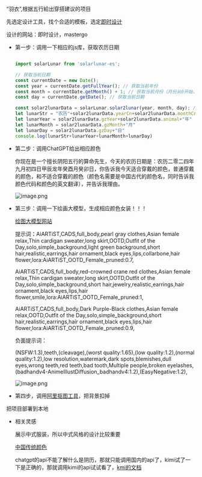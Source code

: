 “羽衣”,根据五行給出穿搭建议的项目




先选定设计工具，找个合适的模板，选定[即时设计](https://js.design/)

设计的网站：即时设计，mastergo

- 第一步：调用一下相应的js库，获取农历日期
    
    
    ```jsx
    
    import solarLunar from 'solarlunar-es';
    
    // 获取当前日期
    const currentDate = new Date();
    const year = currentDate.getFullYear(); // 获取当前年份
    const month = currentDate.getMonth() + 1; // 获取当前月份（月份从0开始，所以加1）
    const day = currentDate.getDate(); // 获取当前日期
    
    const solar2lunarData = solarLunar.solar2lunar(year, month, day); // 输入的日子为公历
    let lunarStr = "农历"+solar2lunarData.yearCn+solar2lunarData.monthCn+solar2lunarData.dayCn+"日"
    let lunarYear = solar2lunarData.gzYear+solar2lunarData.animal+"年"
    let lunarMonth = solar2lunarData.gzMonth+"月"
    let lunarDay = solar2lunarData.gzDay+"日"
    console.log(lunarStr+lunarYear+lunarMonth+lunarDay)
    
    ```
    
- 第二步：调用ChatGPT给出相应颜色
    
    你现在是一个擅长阴阳五行的算命先生，今天的农历日期是：农历二零二四年九月初四日甲辰龙年癸酉月癸卯日，你告诉我今天适合穿戴的颜色，普通穿戴的颜色，和不适合穿戴的颜色（颜色名需要是中国古代的颜色名，同时告诉我颜色代码和颜色的英文翻译），并告诉我理由。
    
    ![image.png](https://prod-files-secure.s3.us-west-2.amazonaws.com/8d352fea-fa40-4484-b40c-91389632e156/1e1b9738-d868-4a8b-8d3a-28960bce33e9/image.png)
    
- 第三步：调用一下绘画大模型，生成相应颜色女装！！！
    
    [绘图大模型网站](https://www.liblib.art/)
    
    提示词：AiARTiST,CADS,full_body,pearl gray clothes,Asian female relax,Thin cardigan sweater,long skirt,OOTD,Outfit of the Day,solo,simple_background,light green background,short hair,realistic,earrings,hair ornament,black eyes,lips,collarbone,hair flower,lora:AiARTiST_OOTD_Female_pruned:0.7,
    
    AiARTiST,CADS,full_body,red-crowned crane red clothes,Asian female relax,Thin cardigan sweater,long skirt,OOTD,Outfit of the Day,solo,simple_background,short hair,jewelry,realistic,earrings,hair ornament,black eyes,lips,hair flower,smile,lora:AiARTiST_OOTD_Female_pruned:1,
    
    AiARTiST,CADS,full_body,Dark Purple-Black clothes,Asian female relax,OOTD,Outfit of the Day,solo,simple_background,short hair,realistic,earrings,hair ornament,black eyes,lips,hair flower,lora:AiARTiST_OOTD_Female_pruned:0.9,
    
    负面提示词：
    
    (NSFW:1.3),teeth,(cleavage),(worst quality:1.65),(low quality:1.2),(normal quality:1.2),low resolution,watermark,dark spots,blemishes,dull eyes,wrong teeth,red teeth,bad tooth,Multiple people,broken eyelashes,(badhandv4-AnimeIllustDiffusion_badhandv4:1.2),(EasyNegative:1.2),
    
    ![image.png](https://prod-files-secure.s3.us-west-2.amazonaws.com/8d352fea-fa40-4484-b40c-91389632e156/6b46fa3d-45f0-4daf-b93a-47edd9548a7b/image.png)
    
- 第四步，调用[阿里抠图工具](https://vision.aliyun.com/experience/detail?spm=a2cvz.27718152.J_9280759530.10.1f917e821maLI6&tagName=imageseg&children=SegmentHDBody)，把背景扣掉

把项目部署到本地

- 相关灵感
    
    展示中式服装，所以中式风格的设计比较重要
    
    [中国传统颜色](https://js.design/f/aC8duf?p=5UnSvAU40y&mode=design&linkelement=xXCbGsOFb0SJaIpVou4hs)
    
    chatgpt的api不能了解什么是阴历，那就只能调用国内的api了，kimi试了一下是正确的，那就调用kimi的api试试看了，[kmi的文档](https://platform.moonshot.cn/docs/guide/start-using-kimi-api)
